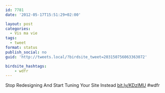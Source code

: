 ```yaml
---
id: 7781
date: '2012-05-17T15:51:29+02:00'

layout: post
categories:
  - Vis ma vie
tags:
  - tweet
format: status
publish_social: no
guid: 'http://tweets.local/?birdsite_tweet=203150756063363072'

birdsite_hashtags:
    - wdfr
---
```


Stop Redesigning And Start Tuning Your Site Instead [bit.ly/KDzIMU](http://bit.ly/KDzIMU) #wdfr
